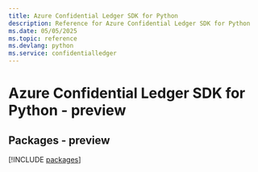 ```yaml
---
title: Azure Confidential Ledger SDK for Python
description: Reference for Azure Confidential Ledger SDK for Python
ms.date: 05/05/2025
ms.topic: reference
ms.devlang: python
ms.service: confidentialledger
---
```

# Azure Confidential Ledger SDK for Python - preview
## Packages - preview
[!INCLUDE [packages](confidential-ledger-index.md)]